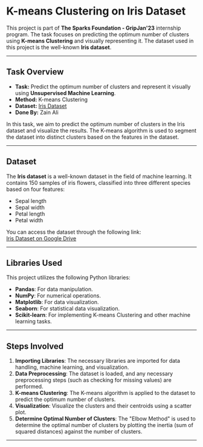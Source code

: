 # K-means Clustering on Iris Dataset

This project is part of **The Sparks Foundation - GripJan'23** internship program. The task focuses on predicting the optimum number of clusters using **K-means Clustering** and visually representing it. The dataset used in this project is the well-known **Iris dataset**.

---

## Task Overview
- **Task:** Predict the optimum number of clusters and represent it visually using **Unsupervised Machine Learning**.
- **Method:** K-means Clustering
- **Dataset:** [Iris Dataset](https://drive.google.com/file/d/11Iq7YvbWZbt8VXjfm06brx66b10YiwK-/view)
- **Done By:** Zain Ali

In this task, we aim to predict the optimum number of clusters in the Iris dataset and visualize the results. The K-means algorithm is used to segment the dataset into distinct clusters based on the features in the dataset.

---


## Dataset
The **Iris dataset** is a well-known dataset in the field of machine learning. It contains 150 samples of iris flowers, classified into three different species based on four features:
- Sepal length
- Sepal width
- Petal length
- Petal width

You can access the dataset through the following link:  
[Iris Dataset on Google Drive](https://drive.google.com/file/d/11Iq7YvbWZbt8VXjfm06brx66b10YiwK-/view)

---

## Libraries Used
This project utilizes the following Python libraries:
- **Pandas**: For data manipulation.
- **NumPy**: For numerical operations.
- **Matplotlib**: For data visualization.
- **Seaborn**: For statistical data visualization.
- **Scikit-learn**: For implementing K-means Clustering and other machine learning tasks.

---

## Steps Involved
1. **Importing Libraries**: The necessary libraries are imported for data handling, machine learning, and visualization.
2. **Data Preprocessing**: The dataset is loaded, and any necessary preprocessing steps (such as checking for missing values) are performed.
3. **K-means Clustering**: The K-means algorithm is applied to the dataset to predict the optimum number of clusters.
4. **Visualization**: Visualize the clusters and their centroids using a scatter plot.
5. **Determine Optimal Number of Clusters**: The "Elbow Method" is used to determine the optimal number of clusters by plotting the inertia (sum of squared distances) against the number of clusters.

---
